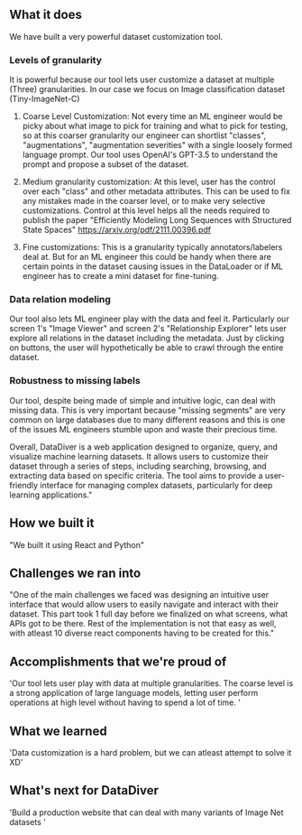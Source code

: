 
## What it does

We have built a very powerful dataset customization tool. 

### Levels of granularity
It is powerful because our tool lets user customize a dataset at multiple (Three) granularities. In our case we focus on Image classification dataset (Tiny-ImageNet-C)
1. Coarse Level Customization: Not every time an ML engineer would be picky about what image to pick for training and  what to pick for testing, so at this coarser granularity our engineer can shortlist "classes", "augmentations", "augmentation severities" with a single loosely formed language prompt. Our tool uses OpenAI's GPT-3.5 to understand the prompt and propose a subset of the dataset.

2. Medium granularity customization: At this level, user has the control over each "class" and other metadata attributes. This can be used to fix any mistakes made in the coarser level, or to make very selective customizations. Control at this level helps all the needs required to publish the paper "Efficiently Modeling Long Sequences with Structured State Spaces" <https://arxiv.org/pdf/2111.00396.pdf>

3. Fine customizations: This is a granularity typically annotators/labelers deal at. But for an ML engineer this could be handy when there are certain points in the dataset causing issues in the DataLoader or if ML engineer has to create a mini dataset for fine-tuning.

### Data relation modeling
Our tool also lets ML engineer  play with the data and feel it. Particularly our screen 1's "Image Viewer" and screen 2's "Relationship Explorer" lets user explore all relations in the dataset including the metadata. Just by clicking on buttons, the user will hypothetically be able to crawl through the entire dataset. 

### Robustness to missing labels
Our tool, despite being made of simple and intuitive logic, can deal with missing data. This is very important because "missing segments" are very common on large databases due to many different reasons and this is one of the issues ML engineers stumble upon and waste their precious time.

Overall, DataDiver is a web application designed to organize, query, and visualize machine learning datasets. It allows users to customize their dataset through a series of steps, including searching, browsing, and extracting data based on specific criteria. The tool aims to provide a user-friendly interface for managing complex datasets, particularly for deep learning applications."

## How we built it
"We built it using React and Python"

## Challenges we ran into
"One of the main challenges we faced was designing an intuitive user interface that would allow users to easily navigate and interact with their dataset. This part took 1 full day before we finalized on what screens, what APIs got to be there. Rest of the implementation is not that easy as well, with atleast 10 diverse react components having to be created for this."

## Accomplishments that we're proud of
'Our tool lets user play with data at multiple granularities. The coarse level is a strong application of large language models, letting user perform operations at high level without having to spend a lot of time.  '

## What we learned
'Data customization is a hard problem, but we can atleast attempt to solve it XD'

## What's next for DataDiver
'Build a production website that can deal with many variants of Image Net datasets '
